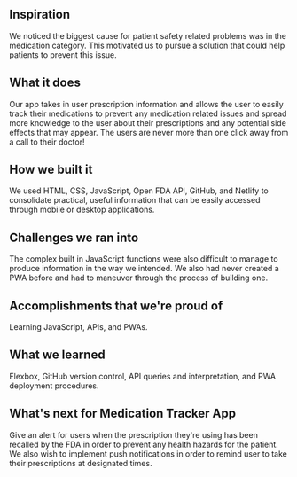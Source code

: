 ## Inspiration
We noticed the biggest cause for patient safety related problems was in the medication category. This motivated us to pursue a solution that could help patients to prevent this issue.
## What it does
Our app takes in user prescription information and allows the user to easily track their medications to prevent any medication related issues and spread more knowledge to the user about their prescriptions and any potential side effects that may appear. The users are never more than one click away from a call to their doctor!
## How we built it
We used HTML, CSS, JavaScript, Open FDA API, GitHub, and Netlify to consolidate practical, useful information that can be easily accessed through mobile or desktop applications.
## Challenges we ran into
The complex built in JavaScript functions were also difficult to manage to produce information in the way we intended. We also had never created a PWA before and had to maneuver through the process of building one.
## Accomplishments that we're proud of
Learning JavaScript, APIs, and PWAs.
## What we learned
Flexbox, GitHub version control, API queries and interpretation, and PWA deployment procedures.
## What's next for Medication Tracker App
Give an alert for users when the prescription they're using has been recalled by the FDA in order to prevent any health hazards for the patient. We also wish to implement push notifications in order to remind user to take their prescriptions at designated times.
